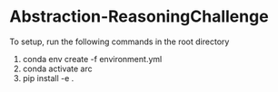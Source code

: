 # Abstraction-ReasoningChallenge

To setup, run the following commands in the root directory
1. conda env create -f environment.yml
2. conda activate arc
3. pip install -e .
